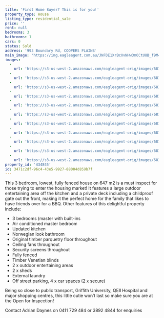 ```yaml
---
title: 'First Home Buyer? This is for you!'
property_type: House
listing_type: residential_sale
price: ''
rent: null
bedrooms: 3
bathrooms: 1
cars: 0
status: Sold
address: '993 Boundary Rd, COOPERS PLAINS'
main_image: 'https://img.eagleagent.com.au/JNFDE1XrBcXvNHw3mOCtU8B_f9M=/1280x854/smart/https://s3-us-west-2.amazonaws.com/eagleagent-orig/images/6818262/104186731-image-M.jpg'
images:
  -
    url: 'https://s3-us-west-2.amazonaws.com/eagleagent-orig/images/6818272/104186731-image-J.jpg'
  -
    url: 'https://s3-us-west-2.amazonaws.com/eagleagent-orig/images/6818271/104186731-image-I.jpg'
  -
    url: 'https://s3-us-west-2.amazonaws.com/eagleagent-orig/images/6818270/104186731-image-H.jpg'
  -
    url: 'https://s3-us-west-2.amazonaws.com/eagleagent-orig/images/6818269/104186731-image-G.jpg'
  -
    url: 'https://s3-us-west-2.amazonaws.com/eagleagent-orig/images/6818268/104186731-image-F.jpg'
  -
    url: 'https://s3-us-west-2.amazonaws.com/eagleagent-orig/images/6818267/104186731-image-E.jpg'
  -
    url: 'https://s3-us-west-2.amazonaws.com/eagleagent-orig/images/6818266/104186731-image-D.jpg'
  -
    url: 'https://s3-us-west-2.amazonaws.com/eagleagent-orig/images/6818265/104186731-image-C.jpg'
  -
    url: 'https://s3-us-west-2.amazonaws.com/eagleagent-orig/images/6818264/104186731-image-B.jpg'
  -
    url: 'https://s3-us-west-2.amazonaws.com/eagleagent-orig/images/6818263/104186731-image-A.jpg'
  -
    url: 'https://s3-us-west-2.amazonaws.com/eagleagent-orig/images/6818262/104186731-image-M.jpg'
property_id: '434845'
id: 3471c2df-96c4-43e5-9927-88004d859b7f
---
```

This 3 bedroom, lowest, fully fenced house on 647 m2 is a must inspect for those trying to enter the housing market!  It features a large outdoor entertaining area off the kitchen and a private deck including a childproof gate out the front, making it the perfect home for the family that likes to have friends over for a BBQ.  Other features of this delightful property include:

 -  3 bedrooms (master with built-ins
 -  Air conditioned master bedroom
 -  Updated kitchen
 -  Norwegian look bathroom
 -  Original timber parquetry floor throughout
 -  Ceiling fans throughout
 -  Security screens throughout
 -  Fully fenced
 -  Timber Venetian blinds
 -  2 x outdoor entertaining areas
 -  2 x sheds
 -  External laundry
 -  Off street parking, 4 x car spaces (2 x secure)

Being so close to public transport, Griffith University, QEII Hospital and major shopping centres, this little cutie won’t last so make sure you are at the Open for Inspection!

Contact Adrian Daynes on 0411 729 484 or 3892 4844 for enquiries